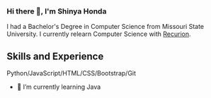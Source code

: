 ### Hi there 👋, I'm Shinya Honda
I had a Bachelor's Degree in Computer Science from Missouri State University.
I currently relearn Computer Science with [Recurion](https://recursionist.io/).

## Skills and Experience
Python/JavaScript/HTML/CSS/Bootstrap/Git

- 🌱 I’m currently learning Java 

